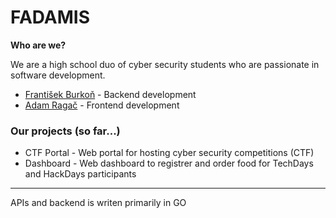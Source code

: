 # FADAMIS

**Who are we?**

We are a high school duo of cyber security students who are passionate in software development.

- [František Burkoň](https://github.com/Fabucik) - Backend development
- [Adam Ragač](https://github.com/DuckyScr) - Frontend development

### Our projects (so far...)

- CTF Portal - Web portal for hosting cyber security competitions (CTF)
- Dashboard - Web dashboard to registrer and order food for TechDays and HackDays participants

---

APIs and backend is writen primarily in GO